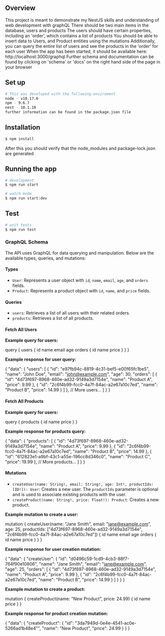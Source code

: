 ## Overview

This project is meant to demonstrate my NestJS skills and understanding of web development with graphQL
There should be two main items in the database, users and products
The users should have certain properties, including an 'order', which contains a list of products
You should be able to insert data to Users, and Product entities using the mutations
Additionally, you can query the entire list of users and see the products in the 'order' for each user
When the app has been started, it should be available here: http://localhost:3000/graphql
Further schema and documentation can be found by clicking on 'schema' or 'docs' on the right hand side of the page in your browser

## Set up

```bash
# This was developed with the following enviroment
node - v18.17.0
npm - 9.6.7
nest - 10.1.10 
further information can be found in the package.json file
```

## Installation

```bash
$ npm install
```
After this you should verify that the node_modules and package-lock.json are generated

## Running the app

```bash
# development
$ npm run start

# watch mode
$ npm run start:dev

```

## Test

```bash
# unit tests
$ npm run test

```

### GraphQL Schema

The API uses GraphQL for data querying and manipulation. Below are the available types, queries, and mutations:

#### Types

- `User`: Represents a user object with `id`, `name`, `email`, `age`, and `orders` fields.
- `Product`: Represents a product object with `id`, `name`, and `price` fields.

#### Queries

- `users`: Retrieves a list of all users with their related orders.
- `products`: Retrieves a list of all products.

#### Fetch All Users

**Example query for users:**

query {
  users {
    id
    name
    email
    age
    orders {
      id
      name
      price
    }
  }
}

**Example response for user query:**

{
  "data": {
    "users": [
      {
        "id": "e97fb94c-8819-4c31-bef5-e00f65fc1be5",
        "name": "John Doe",
        "email": "john@example.com",
        "age": 30,
        "orders": [
          {
            "id": "4d73f697-8968-460e-ad32-9149a3d7154e",
            "name": "Product A",
            "price": 9.99
          },
          {
            "id": "2c6f4b99-fcc0-4a7f-84ac-a2e67a10c7ed",
            "name": "Product B",
            "price": 14.99
          }
        ]
      },
      // More users...
    ]
  }
}

#### Fetch All Products

**Example query for users:**

query {
  products {
    id
    name
    price
  }
}

**Example response for products query:**

{
  "data": {
    "products": [
      {
        "id": "4d73f697-8968-460e-ad32-9149a3d7154e",
        "name": "Product A",
        "price": 9.99
      },
      {
        "id": "2c6f4b99-fcc0-4a7f-84ac-a2e67a10c7ed",
        "name": "Product B",
        "price": 14.99
      },
      {
        "id": "612823e1-a9bf-43c1-a55e-196cc8d346c0",
        "name": "Product C",
        "price": 19.99
      },
      // More products...
    ]
  }
}

#### Mutations

- `createUser(name: String!, email: String!, age: Int!, productIds: [ID!]): User`: Creates a new user. The `productIds` parameter is optional and is used to associate existing products with the user.
- `createProduct(name: String!, price: Float!): Product`: Creates a new product.

**Example mutation to create a user:**

mutation {
  createUser(name: "Jane Smith", email: "jane@example.com", age: 25, productIds: ["4d73f697-8968-460e-ad32-9149a3d7154e", "2c6f4b99-fcc0-4a7f-84ac-a2e67a10c7ed"]) {
    id
    name
    email
    age
    orders {
      id
      name
      price
    }
  }
}


**Example response for user creation mutation:**

{
  "data": {
    "createUser": {
      "id": "d0496c59-1cd9-4cb3-88f7-764f90e10806",
      "name": "Jane Smith",
      "email": "jane@example.com",
      "age": 25,
      "orders": [
        {
          "id": "4d73f697-8968-460e-ad32-9149a3d7154e",
          "name": "Product A",
          "price": 9.99
        },
        {
          "id": "2c6f4b99-fcc0-4a7f-84ac-a2e67a10c7ed",
          "name": "Product B",
          "price": 14.99
        }
      ]
    }
  }
}

**Example mutation to create a product:**

mutation {
  createProduct(name: "New Product", price: 24.99) {
    id
    name
    price
  }
}

**Example response for product creation mutation:**

{
  "data": {
    "createProduct": {
      "id": "3da7949d-0e4e-4541-ac0e-5266ad1b48e4"",
      "name": "New Product",
      "price": 24.99
    }
  }
}